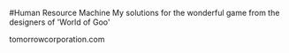 #Human Resource Machine
My solutions for the wonderful game from the designers of 'World of Goo'

tomorrowcorporation.com
